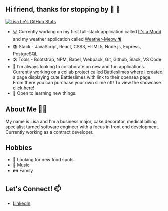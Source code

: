 
## Hi friend, thanks for stopping by :sunflower: 👋

[![Lisa Le's GitHub Stats](https://github-readme-stats.vercel.app/api?username=lisale841&hide=contribs,stars&theme=blueberry)](https://github.com/lisale841/github-readme-stats)

* 💻 Currently working on my first full-stack application called [It's a Mood](https://its-a-mood.herokuapp.com/) and my weather application called [Weather-Meow :cat2:](https://weather-meow.vercel.app/)
* 📚 Stack - JavaScript, React, CSS3, HTML5, Node.js, Express, PostgreSQL
* 🛠️ Tools -  Bootstrap, NPM, Babel, Webpack, Git, Github, Slack, VS Code
* 👯 I’m always looking to collaborate on new and fun applications.  Currently working on a collab project called [Battleslimes](https://battleslimes.com) where I created a page displaying cute Battleslimes with link to their opensea page.  From there you can purchase your own slime nft! To view the showcase [click here!](https://showcase.battleslimes.com) 
* :book: Open to learning new things. 

## About Me 👨‍💻

My name is Lisa and I'm a business major, cake decorator, medical billing specialist turned software engineer with a focus in front end development.  Currently working as a contract developer. 


## Hobbies 

* 🥘 Looking for new food spots
* :musical_note: Music
* :family: Family

## Let's Connect! 📫
* [LinkedIn](https://www.linkedin.com/in/lisale0719/)
<!--
**lisale841/lisale841** is a ✨ _special_ ✨ repository because its `README.md` (this file) appears on your GitHub profile.

Here are some ideas to get you started:

- 🔭 I’m currently working on ...
- 🌱 I’m currently learning ...
- 👯 I’m looking to collaborate on ...
- 🤔 I’m looking for help with ...
- 💬 Ask me about ...
- 📫 How to reach me: ...
- 😄 Pronouns: ...
- ⚡ Fun fact: ...
-->

<!--
**lisale841/lisale841** is a ✨ _special_ ✨ repository because its `README.md` (this file) appears on your GitHub profile.

Here are some ideas to get you started:

- 🔭 I’m currently working on ...
- 🌱 I’m currently learning ...
- 👯 I’m looking to collaborate on ...
- 🤔 I’m looking for help with ...
- 💬 Ask me about ...
- 📫 How to reach me: ...
- 😄 Pronouns: ...
- ⚡ Fun fact: ...
-->
